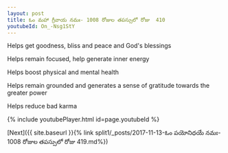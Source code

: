 ```yaml
---
layout: post
title: ఓం మహా గ్రీవాయ నమః- 1008 రోజుల తపస్సులో రోజు  410
youtubeId: On_-Nsg1StY
---
```

 
 
Helps get goodness, bliss and peace and God's blessings
 
Helps remain focused, help generate inner energy 
 
Helps boost physical and mental health 
 
Helps remain grounded and generates a sense of gratitude towards the greater power 
 
Helps reduce bad karma
 
 
 
 


{% include youtubePlayer.html id=page.youtubeId %}
 
[Next]({{ site.baseurl }}{% link  split1/_posts/2017-11-13-ఓం పయోనిధయే నమః- 1008 రోజుల తపస్సులో రోజు  419.md%})
 
